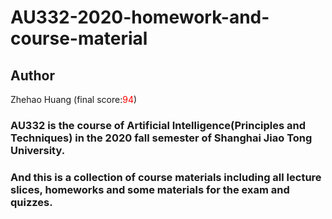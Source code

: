 # AU332-2020-homework-and-course-material

## Author
Zhehao Huang (final score:<font color=red>94</font>)

### AU332 is the course of **Artificial Intelligence(Principles and Techniques)** in the 2020 fall semester of Shanghai Jiao Tong University. 
### And this is a collection of course materials including all lecture slices, homeworks and some materials for the exam and quizzes.

